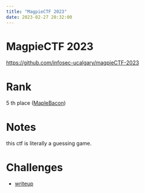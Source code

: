 ```yaml
---
title: "MagpieCTF 2023"
date: 2023-02-27 20:32:00
---
```


# MagpieCTF 2023

<https://github.com/infosec-ucalgary/magpieCTF-2023>

# Rank

5 th place ([MapleBacon](https://ctftime.org/team/73723))

# Notes

this ctf is literally a guessing game.

# Challenges

- [writeup](./writeup)
